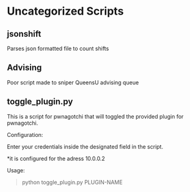 # Uncategorized Scripts

## jsonshift

Parses json formatted file to count shifts 

## Advising
Poor script made to sniper QueensU advising queue

## toggle_plugin.py

This is a script for pwnagotchi that will toggled the provided plugin for pwnagotchi.

Configuration:

Enter your credentials inside the designated field in the script.

*it is configured for the adress 10.0.0.2

Usage:
  
  > python toggle_plugin.py PLUGIN-NAME
